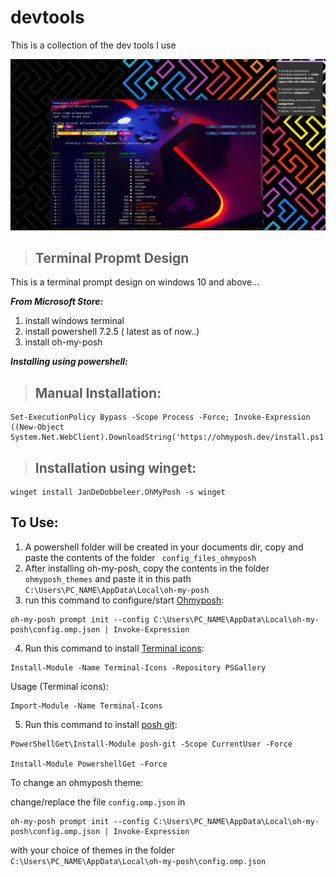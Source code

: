 # devtools
This is  a collection of the dev tools I use 

![](./powershel%20prompt.PNG)

> ## Terminal Propmt Design
This is a terminal prompt design on windows 10 and above...

***From Microsoft Store:***
1. install windows terminal 
2. install powershell 7.2.5 ( latest as of now..)
3. install oh-my-posh

***Installing using powershell:***
> ## Manual Installation:
``` 
Set-ExecutionPolicy Bypass -Scope Process -Force; Invoke-Expression ((New-Object System.Net.WebClient).DownloadString('https://ohmyposh.dev/install.ps1'))
```
> ## Installation using winget:
```
winget install JanDeDobbeleer.OhMyPosh -s winget
```
 ## To Use:
1. A powershell folder will be created in your documents dir, copy and paste the contents of the folder  ` config_files_ohmyposh`
2. After installing oh-my-posh, copy the contents in the folder `ohmyposh_themes` and paste it in this path `C:\Users\PC_NAME\AppData\Local\oh-my-posh`
3. run this command to configure/start [Ohmyposh](https://ohmyposh.dev/docs/installation/windows):
```
oh-my-posh prompt init --config C:\Users\PC_NAME\AppData\Local\oh-my-posh\config.omp.json | Invoke-Expression
```
4. Run this command to install [Terminal icons](https://github.com/devblackops/Terminal-Icons):
```
Install-Module -Name Terminal-Icons -Repository PSGallery
```
Usage (Terminal icons):
```
Import-Module -Name Terminal-Icons
```
5. Run this command to install [posh git](https://computingforgeeks.com/posh-git-powershell-environment-for-git/):
```
PowerShellGet\Install-Module posh-git -Scope CurrentUser -Force

Install-Module PowershellGet -Force
```
To change an ohmyposh theme:

change/replace the file `config.omp.json` in 
```
oh-my-posh prompt init --config C:\Users\PC_NAME\AppData\Local\oh-my-posh\config.omp.json | Invoke-Expression
```
with your choice of themes in the folder ` C:\Users\PC_NAME\AppData\Local\oh-my-posh\config.omp.json` 